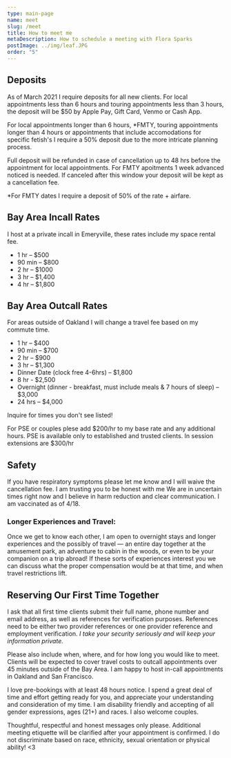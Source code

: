 ```yaml
---
type: main-page
name: meet
slug: /meet
title: How to meet me
metaDescription: How to schedule a meeting with Flora Sparks
postImage: ../img/leaf.JPG
order: "5"
---
```

## Deposits

As of March 2021 I require deposits for all new clients. For local appointments less than 6 hours and touring appointments less than 3 hours, the deposit will be $50 by Apple Pay, Gift Card, Venmo or Cash App. 

For local appointments longer than 6 hours, *FMTY, touring appointments longer than 4 hours or appointments that include accomodations for specific fetish's I require a 50% deposit due to the more intricate planning process.

Full deposit will be refunded in case of cancellation up to 48 hrs before the appointment for local appointments. For FMTY apoitments 1 week advanced noticed is needed. If canceled after this window your deposit will be kept as a cancellation fee. 

\*For FMTY dates I require a deposit of 50% of the rate + airfare.

## Bay Area Incall Rates

I host at a private incall in Emeryville, these rates include my space rental fee.

* 1 hr – $500
* 90 min – $800
* 2 hr – $1000
* 3 hr – $1,400
* 4 hr  – $1,800

## Bay Area Outcall Rates

For areas outside of Oakland I will change a travel fee based on my commute time. 

* 1 hr – $400
* 90 min – $700
* 2 hr – $900
* 3 hr – $1,300
* Dinner Date (clock free 4-6hrs) – $1,800
* 8 hr - $2,500
* Overnight (dinner - breakfast, must include meals & 7 hours of sleep) – $3,000
* 24 hrs  – $4,000

Inquire for times you don't see listed!

For PSE or couples plese add $200/hr to my base rate and any additional hours. PSE is available only to established and trusted clients. In session extensions are $300/hr 

## Safety

If you have respiratory symptoms please let me know and I will waive the cancellation fee. I am trusting you to be honest with me We are in uncertain times right now and I believe in harm reduction and clear communication. I am vaccinated as of 4/18.

### Longer Experiences and Travel:

Once we get to know each other, I am open to overnight stays and longer experiences and the possibly of travel — an entire day together at the amusement park, an adventure to cabin in the woods, or even to be your companion on a trip abroad! If these sorts of experiences interest you we can discuss what the proper compensation would be at that time, and when travel restrictions lift.

## Reserving Our First Time Together

I ask that all first time clients submit their full name, phone number and email address, as well as references for verification purposes. References need to be either two provider references or one provider reference and employment verification. *I take your security seriously and will keep your information private.*

Please also include when, where, and for how long you would like to meet. Clients will be expected to cover travel costs to outcall appointments over 45 minutes outside of the Bay Area. I am happy to host in-call appointments in Oakland and San Francisco.

I love pre-bookings with at least 48 hours notice. I spend a great deal of time and effort getting ready for you, and appreciate your understanding and consideration of my time. I am disability friendly and accepting of all gender expressions, ages (21+) and races. I also welcome couples.

Thoughtful, respectful and honest messages only please. Additional meeting etiquette will be clarified after your appointment is confirmed. I do not discriminate based on race, ethnicity, sexual orientation or physical ability! <3